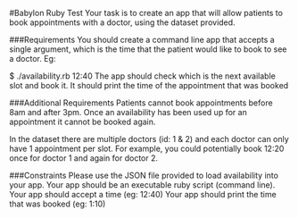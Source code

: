 #Babylon Ruby Test
Your task is to create an app that will allow patients to book appointments with a doctor, using the dataset provided.

###Requirements
You should create a command line app that accepts a single argument, which is the time that the patient would like to book to see a doctor. Eg:

$ ./availability.rb 12:40
The app should check which is the next available slot and book it. It should print the time of the appointment that was booked

###Additional Requirements
Patients cannot book appointments before 8am and after 3pm. Once an availability has been used up for an appointment it cannot be booked again.

In the dataset there are multiple doctors (id: 1 & 2) and each doctor can only have 1 appointment per slot. For example, you could potentially book 12:20 once for doctor 1 and again for doctor 2.

###Constraints
Please use the JSON file provided to load availability into your app.
Your app should be an executable ruby script (command line).
Your app should accept a time (eg: 12:40)
Your app should print the time that was booked (eg: 1:10)
